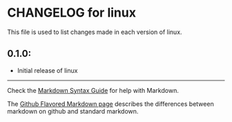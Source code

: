 # CHANGELOG for linux

This file is used to list changes made in each version of linux.

## 0.1.0:

* Initial release of linux

- - -
Check the [Markdown Syntax Guide](http://daringfireball.net/projects/markdown/syntax) for help with Markdown.

The [Github Flavored Markdown page](http://github.github.com/github-flavored-markdown/) describes the differences between markdown on github and standard markdown.
